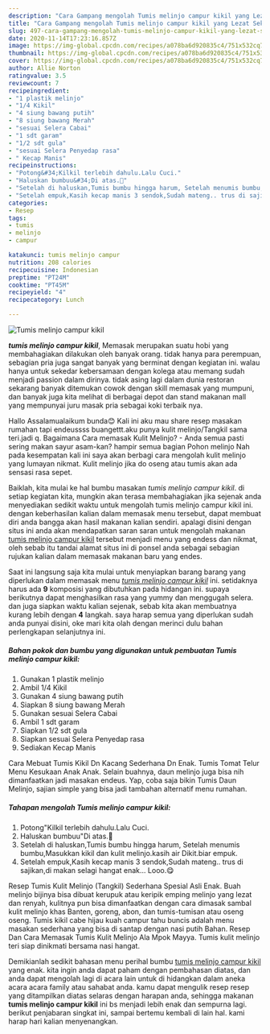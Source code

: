 ```yaml
---
description: "Cara Gampang mengolah Tumis melinjo campur kikil yang Lezat Sekali"
title: "Cara Gampang mengolah Tumis melinjo campur kikil yang Lezat Sekali"
slug: 497-cara-gampang-mengolah-tumis-melinjo-campur-kikil-yang-lezat-sekali
date: 2020-11-14T17:23:16.857Z
image: https://img-global.cpcdn.com/recipes/a078ba6d920835c4/751x532cq70/tumis-melinjo-campur-kikil-foto-resep-utama.jpg
thumbnail: https://img-global.cpcdn.com/recipes/a078ba6d920835c4/751x532cq70/tumis-melinjo-campur-kikil-foto-resep-utama.jpg
cover: https://img-global.cpcdn.com/recipes/a078ba6d920835c4/751x532cq70/tumis-melinjo-campur-kikil-foto-resep-utama.jpg
author: Allie Norton
ratingvalue: 3.5
reviewcount: 7
recipeingredient:
- "1 plastik melinjo"
- "1/4 Kikil"
- "4 siung bawang putih"
- "8 siung bawang Merah"
- "sesuai Selera Cabai"
- "1 sdt garam"
- "1/2 sdt gula"
- "sesuai Selera Penyedap rasa"
- " Kecap Manis"
recipeinstructions:
- "Potong&#34;Kilkil terlebih dahulu.Lalu Cuci."
- "Haluskan bumbuu&#34;Di atas.🤭"
- "Setelah di haluskan,Tumis bumbu hingga harum, Setelah menumis bumbu,Masukkan kikil dan kulit melinjo.kasih air Dikit.biar empuk."
- "Setelah empuk,Kasih kecap manis 3 sendok,Sudah mateng.. trus di sajikan,di makan selagi hangat enak... Looo.😋"
categories:
- Resep
tags:
- tumis
- melinjo
- campur

katakunci: tumis melinjo campur 
nutrition: 208 calories
recipecuisine: Indonesian
preptime: "PT24M"
cooktime: "PT45M"
recipeyield: "4"
recipecategory: Lunch

---
```



![Tumis melinjo campur kikil](https://img-global.cpcdn.com/recipes/a078ba6d920835c4/751x532cq70/tumis-melinjo-campur-kikil-foto-resep-utama.jpg)

<b><i>tumis melinjo campur kikil</i></b>, Memasak merupakan suatu hobi yang membahagiakan dilakukan oleh banyak orang. tidak hanya para perempuan, sebagian pria juga sangat banyak yang berminat dengan kegiatan ini. walau hanya untuk sekedar kebersamaan dengan kolega atau memang sudah menjadi passion dalam dirinya. tidak asing lagi dalam dunia restoran sekarang banyak ditemukan cowok dengan skill memasak yang mumpuni, dan banyak juga kita melihat di berbagai depot dan stand makanan mall yang mempunyai juru masak pria sebagai koki terbaik nya.

Hallo Assalamualaikum bunda😊 Kali ini aku mau share resep masakan rumahan tapi endeussss buangettt.aku punya kulit melinjo/Tangkil sama teri.jadi q. Bagaimana Cara memasak Kulit Melinjo? - Anda semua pasti sering makan sayur asam-kan? hampir semua bagian Pohon melinjo Nah pada kesempatan kali ini saya akan berbagi cara mengolah kulit melinjo yang lumayan nikmat. Kulit melinjo jika do oseng atau tumis akan ada sensasi rasa sepet.

Baiklah, kita mulai ke hal bumbu masakan <i>tumis melinjo campur kikil</i>. di setiap kegiatan kita, mungkin akan terasa membahagiakan jika sejenak anda menyediakan sedikit waktu untuk mengolah tumis melinjo campur kikil ini. dengan keberhasilan kalian dalam memasak menu tersebut, dapat membuat diri anda bangga akan hasil makanan kalian sendiri. apalagi disini dengan situs ini anda akan mendapatkan saran saran untuk mengolah makanan <u>tumis melinjo campur kikil</u> tersebut menjadi menu yang endess dan nikmat, oleh sebab itu tandai alamat situs ini di ponsel anda sebagai sebagian rujukan kalian dalam memasak makanan baru yang endes.


Saat ini langsung saja kita mulai untuk menyiapkan barang barang yang diperlukan dalam memasak menu <u><i>tumis melinjo campur kikil</i></u> ini. setidaknya harus ada <b>9</b> komposisi yang dibutuhkan pada hidangan ini. supaya berikutnya dapat menghasilkan rasa yang yummy dan menggugah selera. dan juga siapkan waktu kalian sejenak, sebab kita akan membuatnya kurang lebih dengan <b>4</b> langkah. saya harap semua yang diperlukan sudah anda punyai disini, oke mari kita olah dengan merinci dulu bahan perlengkapan selanjutnya ini.

<!--inarticleads1-->

##### Bahan pokok dan bumbu yang digunakan untuk pembuatan Tumis melinjo campur kikil:

1. Gunakan 1 plastik melinjo
1. Ambil 1/4 Kikil
1. Gunakan 4 siung bawang putih
1. Siapkan 8 siung bawang Merah
1. Gunakan sesuai Selera Cabai
1. Ambil 1 sdt garam
1. Siapkan 1/2 sdt gula
1. Siapkan sesuai Selera Penyedap rasa
1. Sediakan  Kecap Manis


Cara Mebuat Tumis Kikil Dn Kacang Sederhana Dn Enak. Tumis Tomat Telur Menu Kesukaan Anak Anak. Selain buahnya, daun melinjo juga bisa nih dimanfaatkan jadi masakan endeus. Yap, coba saja bikin Tumis Daun Melinjo, sajian simple yang bisa jadi tambahan alternatif menu rumahan. 

<!--inarticleads2-->

##### Tahapan mengolah Tumis melinjo campur kikil:

1. Potong&#34;Kilkil terlebih dahulu.Lalu Cuci.
1. Haluskan bumbuu&#34;Di atas.🤭
1. Setelah di haluskan,Tumis bumbu hingga harum, Setelah menumis bumbu,Masukkan kikil dan kulit melinjo.kasih air Dikit.biar empuk.
1. Setelah empuk,Kasih kecap manis 3 sendok,Sudah mateng.. trus di sajikan,di makan selagi hangat enak... Looo.😋


Resep Tumis Kulit Melinjo (Tangkil) Sederhana Spesial Asli Enak. Buah melinjo bijinya bisa dibuat kerupuk atau keripik emping melinjo yang lezat dan renyah, kulitnya pun bisa dimanfaatkan dengan cara dimasak sambal kulit melinjo khas Banten, goreng, abon, dan tumis-tumisan atau oseng oseng. Tumis kikil cabe hijau kuah campur tahu buncis adalah menu masakan sederhana yang bisa di santap dengan nasi putih Bahan. Resep Dan Cara Memasak Tumis Kulit Melinjo Ala Mpok Mayya. Tumis kulit melinjo teri siap dinikmati bersama nasi hangat. 

Demikianlah sedikit bahasan menu perihal bumbu <u>tumis melinjo campur kikil</u> yang enak. kita ingin anda dapat paham dengan pembahasan diatas, dan anda dapat mengolah lagi di acara lain untuk di hidangkan dalam aneka acara acara family atau sahabat anda. kamu dapat mengulik resep resep yang ditampilkan diatas selaras dengan harapan anda, sehingga makanan <b>tumis melinjo campur kikil</b> ini bs menjadi lebih enak dan sempurna lagi. berikut penjabaran singkat ini, sampai bertemu kembali di lain hal. kami harap hari kalian menyenangkan.
